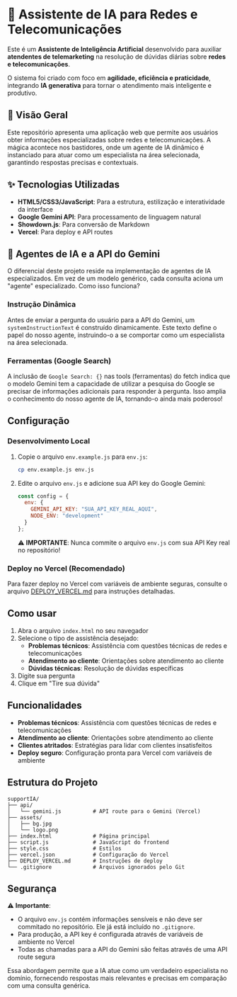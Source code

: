 # 🤖 Assistente de IA para Redes e Telecomunicações

Este é um **Assistente de Inteligência Artificial** desenvolvido para auxiliar **atendentes de telemarketing** na resolução de dúvidas diárias sobre **redes e telecomunicações**.  

O sistema foi criado com foco em **agilidade, eficiência e praticidade**, integrando **IA generativa** para tornar o atendimento mais inteligente e produtivo.

## 🌟 Visão Geral

Este repositório apresenta uma aplicação web que permite aos usuários obter informações especializadas sobre redes e telecomunicações. A mágica acontece nos bastidores, onde um agente de IA dinâmico é instanciado para atuar como um especialista na área selecionada, garantindo respostas precisas e contextuais.

## ✨ Tecnologias Utilizadas

- **HTML5/CSS3/JavaScript**: Para a estrutura, estilização e interatividade da interface
- **Google Gemini API**: Para processamento de linguagem natural
- **Showdown.js**: Para conversão de Markdown
- **Vercel**: Para deploy e API routes

## 🧠 Agentes de IA e a API do Gemini

O diferencial deste projeto reside na implementação de agentes de IA especializados. Em vez de um modelo genérico, cada consulta aciona um "agente" especializado. Como isso funciona?

### Instrução Dinâmica
Antes de enviar a pergunta do usuário para a API do Gemini, um `systemInstructionText` é construído dinamicamente. Este texto define o papel do nosso agente, instruindo-o a se comportar como um especialista na área selecionada.

### Ferramentas (Google Search)
A inclusão de `Google Search: {}` nas tools (ferramentas) do fetch indica que o modelo Gemini tem a capacidade de utilizar a pesquisa do Google se precisar de informações adicionais para responder à pergunta. Isso amplia o conhecimento do nosso agente de IA, tornando-o ainda mais poderoso!

## Configuração

### Desenvolvimento Local

1. Copie o arquivo `env.example.js` para `env.js`:

   ```bash
   cp env.example.js env.js
   ```

2. Edite o arquivo `env.js` e adicione sua API key do Google Gemini:

   ```javascript
   const config = {
     env: {
       GEMINI_API_KEY: "SUA_API_KEY_REAL_AQUI",
       NODE_ENV: "development"
     }
   };
   ```

   ⚠️ **IMPORTANTE**: Nunca commite o arquivo `env.js` com sua API Key real no repositório!

### Deploy no Vercel (Recomendado)

Para fazer deploy no Vercel com variáveis de ambiente seguras, consulte o arquivo [DEPLOY_VERCEL.md](./DEPLOY_VERCEL.md) para instruções detalhadas.

## Como usar

1. Abra o arquivo `index.html` no seu navegador
2. Selecione o tipo de assistência desejado:
   - **Problemas técnicos**: Assistência com questões técnicas de redes e telecomunicações
   - **Atendimento ao cliente**: Orientações sobre atendimento ao cliente
   - **Dúvidas técnicas**: Resolução de dúvidas específicas
3. Digite sua pergunta
4. Clique em "Tire sua dúvida"

## Funcionalidades

- **Problemas técnicos**: Assistência com questões técnicas de redes e telecomunicações
- **Atendimento ao cliente**: Orientações sobre atendimento ao cliente
- **Clientes atritados**: Estratégias para lidar com clientes insatisfeitos
- **Deploy seguro**: Configuração pronta para Vercel com variáveis de ambiente

## Estrutura do Projeto

```
supportIA/
├── api/
│   └── gemini.js          # API route para o Gemini (Vercel)
├── assets/
│   ├── bg.jpg
│   └── logo.png
├── index.html             # Página principal
├── script.js              # JavaScript do frontend
├── style.css              # Estilos
├── vercel.json            # Configuração do Vercel
├── DEPLOY_VERCEL.md       # Instruções de deploy
└── .gitignore             # Arquivos ignorados pelo Git
```

## Segurança

⚠️ **Importante**:

- O arquivo `env.js` contém informações sensíveis e não deve ser commitado no repositório. Ele já está incluído no `.gitignore`.
- Para produção, a API key é configurada através de variáveis de ambiente no Vercel
- Todas as chamadas para a API do Gemini são feitas através de uma API route segura

Essa abordagem permite que a IA atue como um verdadeiro especialista no domínio, fornecendo respostas mais relevantes e precisas em comparação com uma consulta genérica.
